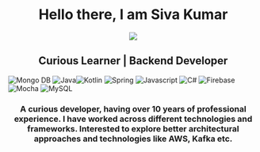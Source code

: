 <h1 align="center">Hello there, I am Siva Kumar</h1>
<p align="center"><img src="https://komarev.com/ghpvc/?username=shivsanjain03&label=Profile%20views&color=0e75b6&style=flat"></p>
<h2 align="center"> Curious Learner | Backend Developer </h2>

![Mongo DB](https://img.shields.io/badge/-MongoDB-333333?style=flat&logo=MongoDB)
![Java](https://img.shields.io/badge/Java-ED8B00?style=flat&logo=java&logoColor=white)![Kotlin](https://img.shields.io/badge/kotlin-%230095D5.svg?style=for-the-badge&logo=kotlin&logoColor=white) ![Spring](https://img.shields.io/badge/spring-%236DB33F.svg?style=for-the-badge&logo=spring&logoColor=white) ![Javascript](	https://img.shields.io/badge/JavaScript-323330?style=flat&logo=javascript&logoColor=F7DF1E) ![C#](	https://img.shields.io/badge/C%23-239120?style=flat&logo=c-sharp&logoColor=white)
![Firebase](https://img.shields.io/badge/-Firebase-333333?style=flat&logo=Firebase)
![Mocha](https://img.shields.io/badge/-mocha-%238D6748?style=for-the-badge&logo=mocha&logoColor=white)
![MySQL](https://img.shields.io/badge/mysql-%2300f.svg?style=for-the-badge&logo=mysql&logoColor=white)

<h3 align="center">A curious developer, having over 10 years of professional experience. I have worked across different technologies and frameworks. Interested to explore better architectural approaches and technologies like AWS, Kafka etc.</h3>
